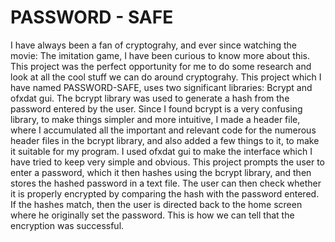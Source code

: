 # PASSWORD - SAFE

I have always been a fan of cryptograhy, and ever since watching the movie: The imitation game, I have been curious to know more about this. This project was the perfect opportunity for me to do some research and look at all the cool stuff we can do around cryptograhy. This project which I have named PASSWORD-SAFE, uses two significant libraries: Bcrypt and ofxdat gui. The bcrypt library was used to generate a hash from the password entered by the user. Since I found bcrypt is a very confusing library, to make things simpler and more intuitive, I made a header file, where I accumulated all the important and relevant code for the numerous header files in the bcrypt library, and also added a few things to it, to make it suitable for my program. I used ofxdat gui to make the interface which I have tried to keep very simple and obvious. This project prompts the user to enter a password, which it then hashes using the bcrypt library, and then stores the hashed password in a text file. The user can then check whether it is properly encrypted by comparing the hash with the password entered. 
If the hashes match, then the user is directed back to the home screen where he originally set the password. This is how we can tell that the encryption was successful.
